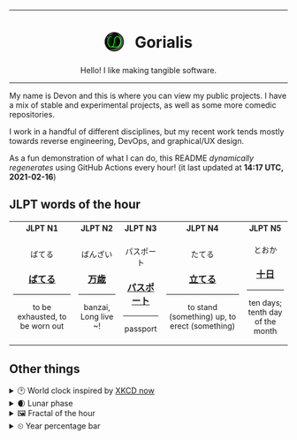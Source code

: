 ***

<h1 align="center">
<sub>
    <img src="readme/resources/avatar.png" height="36">
</sub>
&nbsp;
Gorialis
</h1>
<p align="center">
Hello! I like making tangible software.
</p>

***

My name is Devon and this is where you can view my public projects. I have a mix of stable and experimental projects, as well as some more comedic repositories.

I work in a handful of different disciplines, but my recent work tends mostly towards reverse engineering, DevOps, and graphical/UX design.

As a fun demonstration of what I can do, this README *dynamically regenerates* using GitHub Actions every hour! (it last updated at **14:17 UTC, 2021-02-16**)

<h2>JLPT words of the hour</h2>
<table>
    <tr>
        <th>JLPT N1</th>
        <th>JLPT N2</th>
        <th>JLPT N3</th>
        <th>JLPT N4</th>
        <th>JLPT N5</th>
    </tr>
    <tr>
        <td>
            <p align="center">ばてる</p>
            <h3 align="center"><b><a href="https://jisho.org/search/%E3%81%B0%E3%81%A6%E3%82%8B">ばてる</a></b></h3>
            <hr>
            <p align="center">to be exhausted,<wbr> to be worn out</p>
        </td>
        <td>
            <p align="center">ばんざい</p>
            <h3 align="center"><b><a href="https://jisho.org/search/%E4%B8%87%E6%AD%B3">万歳</a></b></h3>
            <hr>
            <p align="center">banzai,<wbr> Long live ~!</p>
        </td>
        <td>
            <p align="center">パスポート</p>
            <h3 align="center"><b><a href="https://jisho.org/search/%E3%83%91%E3%82%B9%E3%83%9D%E3%83%BC%E3%83%88">パスポート</a></b></h3>
            <hr>
            <p align="center">passport</p>
        </td>
        <td>
            <p align="center">たてる</p>
            <h3 align="center"><b><a href="https://jisho.org/search/%E7%AB%8B%E3%81%A6%E3%82%8B">立てる</a></b></h3>
            <hr>
            <p align="center">to stand (something) up,<wbr> to erect (something)</p>
        </td>
        <td>
            <p align="center">とおか</p>
            <h3 align="center"><b><a href="https://jisho.org/search/%E5%8D%81%E6%97%A5">十日</a></b></h3>
            <hr>
            <p align="center">ten days;<br> tenth day of the month</p>
        </td>
    </tr>
</table>

<h2>Other things</h2>
<details>
<summary>🕑  World clock inspired by <a href="https://xkcd.com/now">XKCD now</a></summary>

> <img src="generated/now.png" width="512">

</details>
<details>
<summary>🌒 Lunar phase</summary>

The moon is approximately 18.48% through its phase (Waxing Crescent).

</details>
<details>
<summary>&#x1f5bc; Fractal of the hour</summary>

> <img src="generated/fractal.png" width="512">

</details>
<details>
<summary>&#x23f2; Year percentage bar</summary>
<pre><code>2021 [██▁▁▁▁▁▁▁▁▁▁▁▁▁▁▁▁▁▁] 12.77%</code></pre>
</details>
